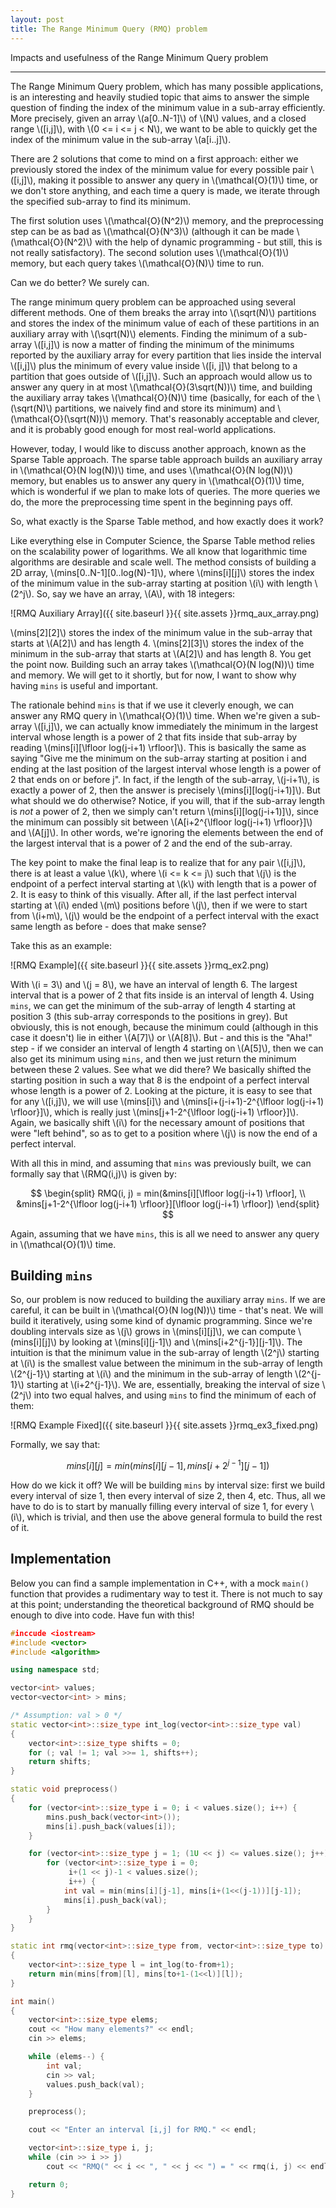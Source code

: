 ```yaml
---
layout: post
title: The Range Minimum Query (RMQ) problem
---
```


Impacts and usefulness of the Range Minimum Query problem

-----

The Range Minimum Query problem, which has many possible applications, is an interesting and heavily studied topic that aims to answer the simple question of finding the index of the minimum value in a sub-array efficiently. More precisely, given an array \\(a[0..N-1]\\) of \\(N\\) values, and a closed range \\([i,j]\\), with \\(0 <= i <= j < N\\), we want to be able to quickly get the index of the minimum value in the sub-array \\(a[i..j]\\).

There are 2 solutions that come to mind on a first approach: either we previously stored the index of the minimum value for every possible pair \\([i,j]\\), making it possible to answer any query in \\(\mathcal{O}(1)\\) time, or we don't store anything, and each time a query is made, we iterate through the specified sub-array to find its minimum.

The first solution uses \\(\mathcal{O}(N^2)\\) memory, and the preprocessing step can be as bad as \\(\mathcal{O}(N^3)\\) (although it can be made \\(\mathcal{O}(N^2)\\) with the help of dynamic programming - but still, this is not really satisfactory). The second solution uses \\(\mathcal{O}(1)\\) memory, but each query takes \\(\mathcal{O}(N)\\) time to run.

Can we do better? We surely can.

The range minimum query problem can be approached using several different methods. One of them breaks the array into \\(\sqrt(N)\\) partitions and stores the index of the minimum value of each of these partitions in an auxiliary array with \\(\sqrt(N)\\) elements. Finding the minimum of a sub-array \\([i,j]\\) is now a matter of finding the minimum of the minimums reported by the auxiliary array for every partition that lies inside the interval \\([i,j]\\) plus the minimum of every value inside \\([i, j]\\) that belong to a partition that goes outside of \\([i,j]\\). Such an approach would allow us to answer any query in at most \\(\mathcal{O}(3\sqrt(N))\\) time, and building the auxiliary array takes \\(\mathcal{O}(N)\\) time (basically, for each of the \\(\sqrt(N)\\) partitions, we naively find and store its minimum) and \\(\mathcal{O}(\sqrt(N))\\) memory. That's reasonably acceptable and clever, and it is probably good enough for most real-world applications.

However, today, I would like to discuss another approach, known as the Sparse Table approach. The sparse table approach builds an auxiliary array in \\(\mathcal{O}(N log(N))\\) time, and uses \\(\mathcal{O}(N log(N))\\) memory, but enables us to answer any query in \\(\mathcal{O}(1)\\) time, which is wonderful if we plan to make lots of queries. The more queries we do, the more the preprocessing time spent in the beginning pays off.

So, what exactly is the Sparse Table method, and how exactly does it work?

Like everything else in Computer Science, the Sparse Table method relies on the scalability power of logarithms. We all know that logarithmic time algorithms are desirable and scale well. The method consists of building a 2D array, \\(mins[0..N-1][0..log(N)-1]\\), where \\(mins[i][j]\\) stores the index of the minimum value in the sub-array starting at position \\(i\\) with length \\(2^j\\). So, say we have an array, \\(A\\), with 18 integers:

![RMQ Auxiliary Array]({{ site.baseurl }}{{ site.assets }}rmq_aux_array.png)

\\(mins[2][2]\\) stores the index of the minimum value in the sub-array that starts at \\(A[2]\\) and has length 4. \\(mins[2][3]\\) stores the index of the minimum in the sub-array that starts at \\(A[2]\\) and has length 8. You get the point now. Building such an array takes \\(\mathcal{O}(N log(N))\\) time and memory. We will get to it shortly, but for now, I want to show why having `mins` is useful and important.

The rationale behind `mins` is that if we use it cleverly enough, we can answer any RMQ query in \\(\mathcal{O}(1)\\) time. When we're given a sub-array \\([i,j]\\), we can actually know immediately the minimum in the largest interval whose length is a power of 2 that fits inside that sub-array by reading \\(mins[i][\lfloor log(j-i+1) \rfloor]\\). This is basically the same as saying "Give me the minimum on the sub-array starting at position i and ending at the last position of the largest interval whose length is a power of 2 that ends on or before j". In fact, if the length of the sub-array, \\(j-i+1\\), is exactly a power of 2, then the answer is precisely \\(mins[i][log(j-i+1)]\\). But what should we do otherwise? Notice, if you will, that if the sub-array length is <em>not</em> a power of 2, then we simply can't return \\(mins[i][log(j-i+1)]\\), since the minimum can possibly sit between \\(A[i+2^{\lfloor log(j-i+1) \rfloor}]\\) and \\(A[j]\\). In other words, we're ignoring the elements between the end of the largest interval that is a power of 2 and the end of the sub-array.

The key point to make the final leap is to realize that for any pair \\([i,j]\\), there is at least a value \\(k\\), where \\(i <= k <= j\\) such that \\(j\\) is the endpoint of a perfect interval starting at \\(k\\) with length that is a power of 2. It is easy to think of this visually. After all, if the last perfect interval starting at \\(i\\) ended \\(m\\) positions before \\(j\\), then if we were to start from \\(i+m\\), \\(j\\) would be the endpoint of a perfect interval with the exact same length as before - does that make sense? 

Take this as an example:

![RMQ Example]({{ site.baseurl }}{{ site.assets }}rmq_ex2.png)

With \\(i = 3\\) and \\(j = 8\\), we have an interval of length 6. The largest interval that is a power of 2 that fits inside is an interval of length 4. Using `mins`, we can get the minimum of the sub-array of length 4 starting at position 3 (this sub-array corresponds to the positions in grey). But obviously, this is not enough, because the minimum could (although in this case it doesn't) lie in either \\(A[7]\\) or \\(A[8]\\). But - and this is the "Aha!" step - if we consider an interval of length 4 starting on \\(A[5]\\), then we can also get its minimum using `mins`, and then we just return the minimum between these 2 values. See what we did there? We basically shifted the starting position in such a way that 8 is the endpoint of a perfect interval whose length is a power of 2. Looking at the picture, it is easy to see that for any \\([i,j]\\), we will use \\(mins[i]\\) and \\(mins[i+(j-i+1)-2^{\lfloor log(j-i+1) \rfloor}]\\), which is really just \\(mins[j+1-2^{\lfloor log(j-i+1) \rfloor}]\\). Again, we basically shift \\(i\\) for the necessary amount of positions that were "left behind", so as to get to a position where \\(j\\) is now the end of a perfect interval.

With all this in mind, and assuming that `mins` was previously built, we can formally say that \\(RMQ(i,j)\\) is given by:

$$
\begin{split}
RMQ(i, j) = min(&mins[i][\lfloor log(j-i+1) \rfloor], \\
&mins[j+1-2^{\lfloor log(j-i+1) \rfloor}][\lfloor log(j-i+1) \rfloor])
\end{split}
$$

Again, assuming that we have `mins`, this is all we need to answer any query in \\(\mathcal{O}(1)\\) time.

## Building `mins`

So, our problem is now reduced to building the auxiliary array `mins`. If we are careful, it can be built in \\(\mathcal{O}(N log(N))\\) time - that's neat. We will build it iteratively, using some kind of dynamic programming. Since we're doubling intervals size as \\(j\\) grows in \\(mins[i][j]\\), we can compute \\(mins[i][j]\\) by looking at \\(mins[i][j-1]\\) and \\(mins[i+2^{j-1}][j-1]\\). The intuition is that the minimum value in the sub-array of length \\(2^j\\) starting at \\(i\\) is the smallest value between the minimum in the sub-array of length \\(2^{j-1}\\) starting at \\(i\\) and the minimum in the sub-array of length \\(2^{j-1}\\) starting at \\(i+2^{j-1}\\). We are, essentially, breaking the interval of size \\(2^j\\) into two equal halves, and using `mins` to find the minimum of each of them:

![RMQ Example Fixed]({{ site.baseurl }}{{ site.assets }}rmq_ex3_fixed.png)

Formally, we say that:

$$
mins[i][j] = min(mins[i][j-1], mins[i+2^{j-1}][j-1])
$$

How do we kick it off? We will be building `mins` by interval size: first we build every interval of size 1, then every interval of size 2, then 4, etc. Thus, all we have to do is to start by manually filling every interval of size 1, for every \\(i\\), which is trivial, and then use the above general formula to build the rest of it.

## Implementation

Below you can find  a sample implementation in C++, with a mock `main()` function that provides a rudimentary way to test it. There is not much to say at this point; understanding the theoretical background of RMQ should be enough to dive into code. Have fun with this!

```cpp
#inccude <iostream>
#include <vector>
#include <algorithm>

using namespace std;

vector<int> values;
vector<vector<int> > mins;

/* Assumption: val > 0 */
static vector<int>::size_type int_log(vector<int>::size_type val)
{
	vector<int>::size_type shifts = 0;
	for (; val != 1; val >>= 1, shifts++);
	return shifts;
}

static void preprocess()
{
	for (vector<int>::size_type i = 0; i < values.size(); i++) {
		mins.push_back(vector<int>());
		mins[i].push_back(values[i]);
	}

	for (vector<int>::size_type j = 1; (1U << j) <= values.size(); j++) {
		for (vector<int>::size_type i = 0;
		     i+(1 << j)-1 < values.size();
		     i++) {
			int val = min(mins[i][j-1], mins[i+(1<<(j-1))][j-1]);
			mins[i].push_back(val);
		}
	}
}

static int rmq(vector<int>::size_type from, vector<int>::size_type to)
{
	vector<int>::size_type l = int_log(to-from+1);
	return min(mins[from][l], mins[to+1-(1<<l)][l]);
}

int main()
{
	vector<int>::size_type elems;
	cout << "How many elements?" << endl;
	cin >> elems;

	while (elems--) {
		int val;
		cin >> val;
		values.push_back(val);
	}

	preprocess();

	cout << "Enter an interval [i,j] for RMQ." << endl;

	vector<int>::size_type i, j;
	while (cin >> i >> j)
		cout << "RMQ(" << i << ", " << j << ") = " << rmq(i, j) << endl;

	return 0;
}
```

